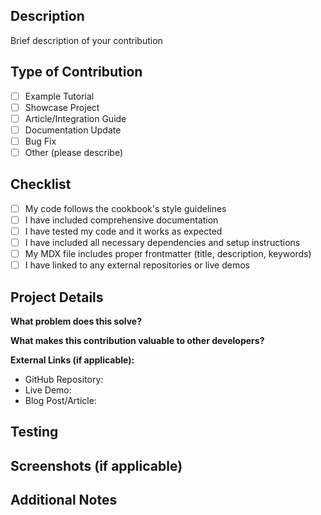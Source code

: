 ## Description
Brief description of your contribution

## Type of Contribution
- [ ] Example Tutorial
- [ ] Showcase Project
- [ ] Article/Integration Guide
- [ ] Documentation Update
- [ ] Bug Fix
- [ ] Other (please describe)

## Checklist
- [ ] My code follows the cookbook's style guidelines
- [ ] I have included comprehensive documentation
- [ ] I have tested my code and it works as expected
- [ ] I have included all necessary dependencies and setup instructions
- [ ] My MDX file includes proper frontmatter (title, description, keywords)
- [ ] I have linked to any external repositories or live demos

## Project Details
**What problem does this solve?**
<!-- Describe the problem or use case your contribution addresses -->

**What makes this contribution valuable to other developers?**
<!-- Explain why this would be helpful to others using the Perplexity Sonar API -->

**External Links (if applicable):**
- GitHub Repository: 
- Live Demo: 
- Blog Post/Article: 

## Testing
<!-- Describe how you tested your contribution -->

## Screenshots (if applicable)
<!-- Add screenshots to help explain your contribution -->

## Additional Notes
<!-- Any additional information that might be helpful for reviewers --> 